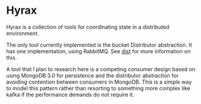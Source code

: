 # Hyrax

Hyrax is a collection of tools for coordinating state in a distributed
environment.

The only tool currently implemented is the bucket Distributor abstraction.
It has one implementation, using RabbitMQ. See [dist](hyrax/doc/dist.md) for more 
information on this.

A tool that I plan to research here is a competing consumer design based on
using MongoDB 3.0 for persistence and the distributor abstraction for avoiding
contention between consumers in MongoDB. This is a simple way to model this
pattern rather than resorting to something more complex like kafka if the
performance demands do not require it.
